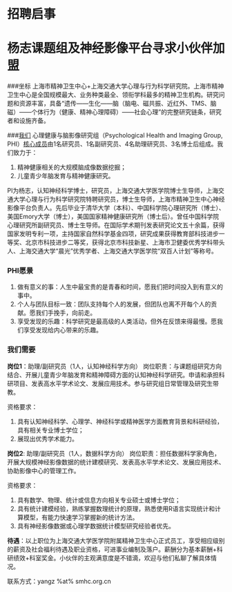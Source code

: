 # 招聘启事
# 杨志课题组及神经影像平台寻求小伙伴加盟

###坐标
上海市精神卫生中心+上海交通大学心理与行为科学研究院。上海市精神卫生中心是全国规模最大、业务种类最全、领衔学科最多的精神卫生机构。研究问题和资源丰富，具备“遗传——生化——脑（脑电、磁共振、近红外、TMS、脑磁）——个体行为（健康、精神心理障碍）——社会心理”的完整研究链条，研究者和设施齐备。

###[我们](../index.md)
心理健康与脑影像研究组（Psychological Health and Imaging Group, PHI）[核心成员](../people.md)由1名研究员、1名副研究员、4名助理研究员、3名博士后组成。我们致力于：
1. 精神健康相关的大规模脑成像数据挖掘；
2. 儿童青少年脑发育与精神健康研究。

PI为杨志，认知神经科学博士，研究员，上海交通大学医学院博士生导师，上海交通大学心理与行为科学研究院特聘研究员，博士生导师，上海市精神卫生中心神经影像平台负责人。先后毕业于清华大学（本科）、中国科学院心理研究所（博士）、美国Emory大学（博士），美国国家精神健康研究所（博士后）。曾任中国科学院心理研究所副研究员、博士生导师。在国际学术期刊发表研究论文五十余篇，获得国家发明专利一项，主持国家自然科学基金四项，研究成果获得教育部科技进步一等奖、北京市科技进步二等奖，获得北京市科技新星、上海市卫健委优秀学科带头人、上海交通大学“晨光”优秀学者、上海交通大学医学院“双百人计划”等称号。

### PHI愿景
1.	做有意义的事：人生中最宝贵的是青春和时间，愿我们把时间投入到有意义的事中。
2.	个人与团队目标一致：团队支持每个人的发展，但团队也离不开每个人的贡献。愿我们手挽手，向前走。
3.	享受发现的乐趣：科学研究是最高级的人类活动，但外在反馈来得最慢。愿我们享受发现给内心带来的乐趣。

### 我们需要
**岗位1**：助理/副研究员（1人，认知神经科学方向）
岗位职责：与课题组研究方向结合、开展儿童青少年脑发育和精神障碍方面的认知神经科学研究。申请和承担科研项目、发表高水平学术论文、发展应用技术。参与研究组日常管理及研究生带教。

资格要求：
1. 具有认知神经科学、心理学、神经科学或精神医学方面教育背景和科研经验，具有相关专业博士学位；
2. 展现出优秀学术能力。

**岗位2**: 助理/副研究员（1人，数据科学方向）
岗位职责：担任数据科学家角色，开展大规模神经影像数据的统计建模研究、发表高水平学术论文、发展应用技术、协助影像中心的管理工作。

资格要求：
1. 具有数学、物理、统计或信息方向相关专业硕士或博士学位；
2. 具有统计建模经验，熟练掌握数理统计的原理，熟悉使用R语言实现统计和计算模型，有能力快速学习掌握新的统计方法。
3. 具有神经影像数据或心理学数据统计模型研究经验者优先。

**待遇**：以上职位为上海交通大学医学院附属精神卫生中心正式员工，享受相应级别的薪资及社会福利待遇及职业资格，可进事业编制及落户。薪酬分为基本薪酬+科研绩效+科室奖金。小伙伴的主观满意度是不错滴，欢迎与他们私聊了解具体情况。

联系方式：yangz  %at% smhc.org.cn 

